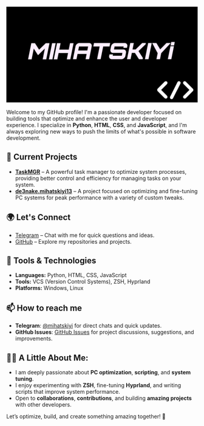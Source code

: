 ![MiHaTsKiYi Banner](banner.png)

Welcome to my GitHub profile! I'm a passionate developer focused on building tools that optimize and enhance the user and developer experience. I specialize in **Python**, **HTML**, **CSS**, and **JavaScript**, and I'm always exploring new ways to push the limits of what's possible in software development.

## 🚀 Current Projects
- **[TaskMGR](https://github.com/MiHaTsKiYi13/TaskMGR)** – A powerful task manager to optimize system processes, providing better control and efficiency for managing tasks on your system.
- **[de3nake.mihatskiyi13](https://github.com/MiHaTsKiYi13/de3nake.mihatskiyi13)** – A project focused on optimizing and fine-tuning PC systems for peak performance with a variety of custom tweaks.

## 🌍 Let's Connect
- [Telegram](https://t.me/mihatskiyi) – Chat with me for quick questions and ideas.
- [GitHub](https://github.com/MiHaTsKiYi13) – Explore my repositories and projects.
  
## 🔧 Tools & Technologies
- **Languages:** Python, HTML, CSS, JavaScript
- **Tools:** VCS (Version Control Systems), ZSH, Hyprland
- **Platforms:** Windows, Linux

## 📫 How to reach me
- **Telegram**: [@mihatskiyi](https://t.me/mihatskiyi) for direct chats and quick updates.
- **GitHub Issues**: [GitHub Issues](https://github.com/MiHaTsKiYi13) for project discussions, suggestions, and improvements.

## 👨‍💻 A Little About Me:
- I am deeply passionate about **PC optimization**, **scripting**, and **system tuning**.
- I enjoy experimenting with **ZSH**, fine-tuning **Hyprland**, and writing scripts that improve system performance.
- Open to **collaborations**, **contributions**, and building **amazing projects** with other developers.

Let’s optimize, build, and create something amazing together! 🚀

